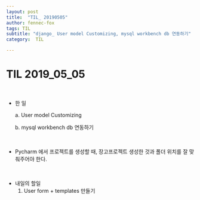 ```yaml
---
layout: post
title:  "TIL_ 20190505"
author: fennec-fox
tags: TIL
subtitle: "django_ User model Customizing, mysql workbench db 연동하기"
category:  TIL

---
```




# TIL 2019_05_05

<br>

- 한 일
  
  a.  User model Customizing
  
  b.  mysql workbench db 연동하기
  
  

<br>

- Pycharm 에서 프로젝트를 생성할 때, 장고프로젝트 생성한 것과 폴더 위치를 잘 맞춰주어야 한다.  

  

<br>

- 내일의 할일
  1. User form + templates 만들기
  
     

